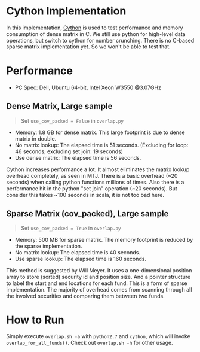 Cython Implementation
=======

In this implementation, [Cython](http://cython.org/) is used to test performance and memory consumption of dense matrix in C.
We still use python for high-level data operations, but switch to cython for number crunching.
There is no C-based sparse matrix implementation yet. So we won't be able to test that.

# Performance

* PC Spec: Dell, Ubuntu 64-bit, Intel Xeon W3550 @3.07GHz

## Dense Matrix, Large sample

> Set `use_cov_packed = False` in `overlap.py`

* Memory: 1.8 GB for dense matrix. This large footprint is due to dense matrix in double.
* No matrix lookup: The elapsed time is 51 seconds. (Excluding for loop: 46 seconds; excluding set join: 19 seconds)
* Use dense matrix: The elapsed time is 56 seconds.

Cython increases performance a lot. It almost eliminates the matrix lookup overhead completely, as seen in MTJ.
There is a basic overhead (~20 seconds) when calling python functions millions of times.
Also there is a performance hit in the python "set join" operation (~20 seconds). But consider this takes ~100 seconds in scala, it is not too bad here.

## Sparse Matrix (cov_packed), Large sample

> Set `use_cov_packed = True` in `overlap.py`

* Memory: 500 MB for sparse matrix. The memory footprint is reduced by the sparse implementation.
* No matrix lookup: The elapsed time is 40 seconds. 
* Use sparse lookup: The elapsed time is 160 seconds.

This method is suggested by Will Meyer. It uses a one-dimensional position array to store (sorted) security id and position size.
And a pointer structure to label the start and end locations for each fund. This is a form of sparse implementation.
The majority of overhead comes from scanning through all the involved securities and comparing them between two funds.

# How to Run

Simply execute `overlap.sh -a` with `python2.7` and `cython`, which will invoke `overlap_for_all_funds()`.
Check out `overlap.sh -h` for other usage.


